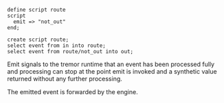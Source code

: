 
```tremor
define script route
script
  emit => "not_out"
end;

create script route;
select event from in into route;
select event from route/not_out into out;
```

Emit signals to the tremor runtime that an event has been processed fully and
processing can stop at the point emit is invoked and a synthetic value returned
without any further processing.

The emitted event is forwarded by the engine.

